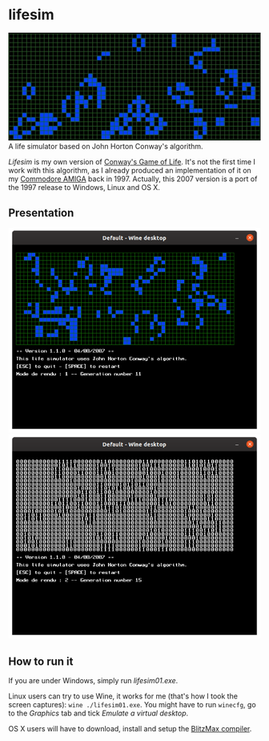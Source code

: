# lifesim
![The Game of Life in action](lifesim01.gif)
A life simulator based on John Horton Conway's algorithm.

*Lifesim* is my own version of [Conway's Game of Life](https://en.wikipedia.org/wiki/Conway%27s_Game_of_Life). It's not the first time I work with this algorithm, as I already produced an implementation of it on my [Commodore AMIGA](https://en.wikipedia.org/wiki/Amiga) back in 1997. Actually, this 2007 version is a port of the 1997 release to Windows, Linux and OS X.
## Presentation
![This is what this version of the Game of Life looks like](lifesim01.png)
![There are 2 rendering modes: blue blocks and text mode](lifesim02.png)
## How to run it
If you are under Windows, simply run *lifesim01.exe*.

Linux users can try to use Wine, it works for me (that's how I took the screen captures): `wine ./lifesim01.exe`. You might have to run `winecfg`, go to the *Graphics* tab and tick *Emulate a virtual desktop*.

OS X users will have to download, install and setup the [BlitzMax compiler](https://blitzmax.org/downloads/).
